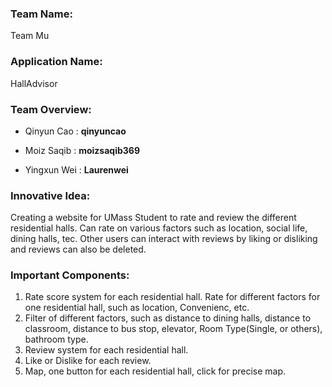 ### **Team Name**: 
Team Mu

### **Application Name**: 
HallAdvisor

### **Team Overview**:
- Qinyun Cao : **qinyuncao**

- Moiz Saqib : **moizsaqib369**

- Yingxun Wei : **Laurenwei**

### **Innovative Idea**:
Creating a website for UMass Student to rate and review the different residential halls. Can rate on various factors such as location, social life, dining halls, tec. Other users can interact with reviews by liking or disliking and reviews can also be deleted.

### **Important Components**:
1. Rate score system for each residential hall. Rate for different factors for one residential hall, such as location, Convenienc, etc.
2. Filter of different factors, such as distance to dining halls, distance to classroom, distance to bus stop, elevator, Room Type(Single, or others), bathroom type.
3. Review system for each residential hall.
4. Like or Dislike for each review.
5. Map, one button for each residential hall, click for precise map.
